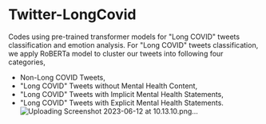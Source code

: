 # Twitter-LongCovid
Codes using pre-trained transformer models for "Long COVID" tweets classification and emotion analysis. For "Long COVID" tweets classification, we apply RoBERTa model to cluster our tweets into following four categories,
- Non-Long COVID Tweets,
- "Long COVID" Tweets without Mental Health Content,
- "Long COVID" Tweets with Implicit Mental Health Statements,
- "Long COVID" Tweets with Explicit Mental Health Statements.
![Uploading Screenshot 2023-06-12 at 10.13.10.png…]()
